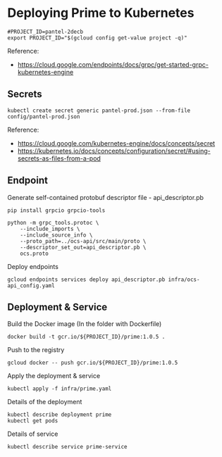 # Deploying Prime to Kubernetes

    #PROJECT_ID=pantel-2decb
    export PROJECT_ID="$(gcloud config get-value project -q)"

Reference:
 * https://cloud.google.com/endpoints/docs/grpc/get-started-grpc-kubernetes-engine

## Secrets

    kubectl create secret generic pantel-prod.json --from-file config/pantel-prod.json
    
Reference:
 * https://cloud.google.com/kubernetes-engine/docs/concepts/secret
 * https://kubernetes.io/docs/concepts/configuration/secret/#using-secrets-as-files-from-a-pod

## Endpoint

Generate self-contained protobuf descriptor file - api_descriptor.pb

    pip install grpcio grpcio-tools
    
    python -m grpc_tools.protoc \
        --include_imports \
        --include_source_info \
        --proto_path=../ocs-api/src/main/proto \
        --descriptor_set_out=api_descriptor.pb \
        ocs.proto
        
Deploy endpoints

    gcloud endpoints services deploy api_descriptor.pb infra/ocs-api_config.yaml

## Deployment & Service

Build the Docker image (In the folder with Dockerfile)
    
    docker build -t gcr.io/${PROJECT_ID}/prime:1.0.5 .
Push to the registry
    
    gcloud docker -- push gcr.io/${PROJECT_ID}/prime:1.0.5

Apply the deployment & service
    
    kubectl apply -f infra/prime.yaml

Details of the deployment

    kubectl describe deployment prime
    kubectl get pods

Details of service

    kubectl describe service prime-service

